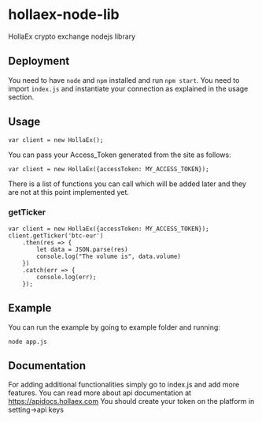 # hollaex-node-lib
HollaEx crypto exchange nodejs library

## Deployment
You need to have `node` and `npm` installed and run `npm start`. You need to import `index.js` and instantiate your connection as explained in the usage section.

## Usage
```node
var client = new HollaEx();
```
You can pass your Access_Token generated from the site as follows:
```node
var client = new HollaEx({accessToken: MY_ACCESS_TOKEN});
```
There is a list of functions you can call which will be added later and they are not at this point implemented yet.

### getTicker

```node
var client = new HollaEx({accessToken: MY_ACCESS_TOKEN});
client.getTicker('btc-eur')
	.then(res => {
		let data = JSON.parse(res)
		console.log("The volume is", data.volume)
	})
	.catch(err => {
		console.log(err);
	});
```

## Example
You can run the example by going to example folder and running:
```node
node app.js
```

## Documentation
For adding additional functionalities simply go to index.js and add more features.
You can read more about api documentation at https://apidocs.hollaex.com
You should create your token on the platform in setting->api keys
